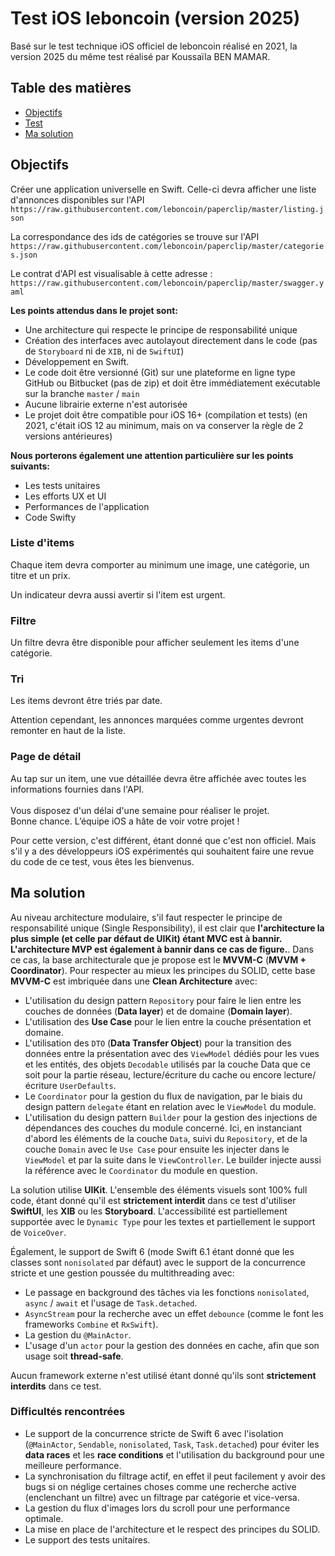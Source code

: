 # Test iOS leboncoin (version 2025)

Basé sur le test technique iOS officiel de leboncoin réalisé en 2021, la version 2025 du même test réalisé par Koussaïla BEN MAMAR. 

## Table des matières
- [Objectifs](#objectifs)
- [Test](#test)
- [Ma solution](#solution)

## <a name="objectifs"></a>Objectifs

Créer une application universelle en Swift. Celle-ci devra afficher une liste d'annonces disponibles sur l'API `https://raw.githubusercontent.com/leboncoin/paperclip/master/listing.json`

La correspondance des ids de catégories se trouve sur l'API `https://raw.githubusercontent.com/leboncoin/paperclip/master/categories.json`

Le contrat d'API est visualisable à cette adresse :
`https://raw.githubusercontent.com/leboncoin/paperclip/master/swagger.yaml`<br>

**Les points attendus dans le projet sont:**
- Une architecture qui respecte le principe de responsabilité unique
- Création des interfaces avec autolayout directement dans le code (pas de `Storyboard` ni de `XIB`, ni de `SwiftUI`)
- Développement en Swift.
- Le code doit être versionné (Git) sur une plateforme en ligne type GitHub ou Bitbucket
(pas de zip) et doit être immédiatement exécutable sur la branche `master` / `main`
- Aucune librairie externe n'est autorisée
- Le projet doit être compatible pour iOS 16+ (compilation et tests) (en 2021, c'était iOS 12 au minimum, mais on va conserver la règle de 2 versions antérieures)

**Nous porterons également une attention particulière sur les points suivants:**
- Les tests unitaires
- Les efforts UX et UI
- Performances de l'application
- Code Swifty

### Liste d'items
Chaque item devra comporter au minimum une image, une catégorie, un titre et un prix.

Un indicateur devra aussi avertir si l'item est urgent.

### Filtre

Un filtre devra être disponible pour afficher seulement les items d'une catégorie.

### Tri
Les items devront être triés par date.

Attention cependant, les annonces marquées comme urgentes devront remonter en haut de la liste.

### Page de détail
Au tap sur un item, une vue détaillée devra être affichée avec toutes les informations fournies dans l'API.
<br><br>
Vous disposez d'un délai d'une semaine pour réaliser le projet.<br>
Bonne chance. L’équipe iOS a hâte de voir votre projet !

Pour cette version, c'est différent, étant donné que c'est non officiel. Mais s'il y a des développeurs iOS expérimentés qui souhaitent faire une revue du code de ce test, vous êtes les bienvenus.

## <a name="solution"></a>Ma solution

Au niveau architecture modulaire, s'il faut respecter le principe de responsabilité unique (Single Responsibility), il est clair que **l'architecture la plus simple (et celle par défaut de UIKit) étant MVC est à bannir. L'architecture MVP est également à bannir dans ce cas de figure.**. Dans ce cas, la base architecturale que je propose est le **MVVM-C** (**MVVM + Coordinator**). Pour respecter au mieux les principes du SOLID, cette base **MVVM-C** est imbriquée dans une **Clean Architecture** avec:
- L'utilisation du design pattern `Repository` pour faire le lien entre les couches de données (**Data layer**) et de domaine (**Domain layer**).
- L'utilisation des **Use Case** pour le lien entre la couche présentation et domaine.
- L'utilisation des `DTO` (**Data Transfer Object**) pour la transition des données entre la présentation avec des `ViewModel` dédiés pour les vues et les entités, des objets `Decodable` utilisés par la couche Data que ce soit pour la partie réseau, lecture/écriture du cache ou encore lecture/écriture `UserDefaults`.
- Le `Coordinator` pour la gestion du flux de navigation, par le biais du design pattern `delegate` étant en relation avec le `ViewModel` du module.
- L'utilisation du design pattern `Builder` pour la gestion des injections de dépendances des couches du module concerné. Ici, en instanciant d'abord les éléments de la couche `Data`, suivi du `Repository`, et de la couche `Domain` avec le `Use Case` pour ensuite les injecter dans le `ViewModel` et par la suite dans le `ViewController`. Le builder injecte aussi la référence avec le `Coordinator` du module en question.

La solution utilise **UIKit**. L'ensemble des éléments visuels sont 100% full code, étant donné qu'il est **strictement interdit** dans ce test d'utiliser **SwiftUI**, les **XIB** ou les **Storyboard**. L'accessibilité est partiellement supportée avec le `Dynamic Type` pour les textes et partiellement le support de `VoiceOver`.

Également, le support de Swift 6 (mode Swift 6.1 étant donné que les classes sont `nonisolated` par défaut) avec le support de la concurrence stricte et une gestion poussée du multithreading avec:
- Le passage en background des tâches via les fonctions `nonisolated`, `async` / `await` et l'usage de `Task.detached`.
- `AsyncStream` pour la recherche avec un effet `debounce` (comme le font les frameworks `Combine` et `RxSwift`).
- La gestion du `@MainActor`.
- L'usage d'un `actor` pour la gestion des données en cache, afin que son usage soit **thread-safe**.

Aucun framework externe n'est utilisé étant donné qu'ils sont **strictement interdits** dans ce test.

### Difficultés rencontrées
- Le support de la concurrence stricte de Swift 6 avec l'isolation (`@MainActor`, `Sendable`, `nonisolated`, `Task`, `Task.detached`) pour éviter les **data races** et les **race conditions** et l'utilisation du background pour une meilleure performance.
- La synchronisation du filtrage actif, en effet il peut facilement y avoir des bugs si on néglige certaines choses comme une recherche active (enclenchant un filtre) avec un filtrage par catégorie et vice-versa.
- La gestion du flux d'images lors du scroll pour une performance optimale.
- La mise en place de l'architecture et le respect des principes du SOLID.
- Le support des tests unitaires.